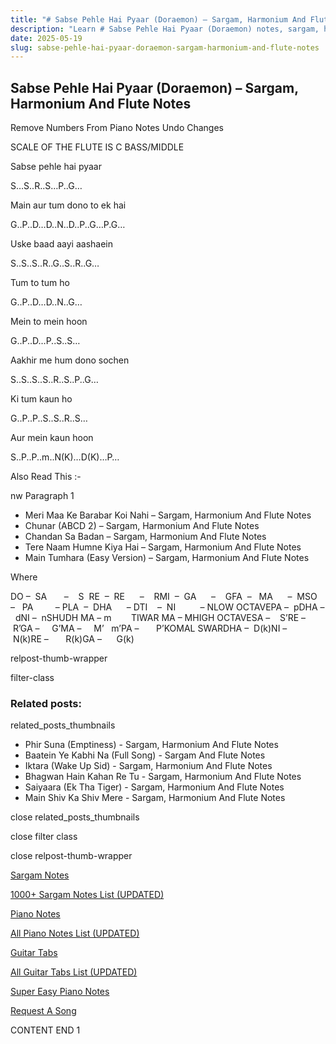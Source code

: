 ```yaml
---
title: "# Sabse Pehle Hai Pyaar (Doraemon) – Sargam, Harmonium And Flute Notes"
description: "Learn # Sabse Pehle Hai Pyaar (Doraemon) notes, sargam, harmonium notations and flute notes. Easy step-by-step tutorial for beginners."
date: 2025-05-19
slug: sabse-pehle-hai-pyaar-doraemon-sargam-harmonium-and-flute-notes
---
```


## Sabse Pehle Hai Pyaar (Doraemon) – Sargam, Harmonium And Flute Notes

Remove Numbers From Piano Notes
Undo Changes

SCALE OF THE FLUTE IS C BASS/MIDDLE

Sabse pehle hai pyaar

S…S..R..S…P..G…

Main aur tum dono to ek hai

G..P..D…D..N..D..P..G…P.G…

Uske baad aayi aashaein

S..S..S..R..G..S..R..G…

Tum to tum ho

G..P..D…D..N..G…

Mein to mein hoon

G..P..D…P..S..S…

Aakhir me hum dono sochen

S..S..S..S..R..S..P..G…

Ki tum kaun ho

G..P..P..S..S..R..S…

Aur mein kaun hoon

S..P..P..m..N(K)…D(K)…P…

Also Read This :-

nw Paragraph 1

* Meri Maa Ke Barabar Koi Nahi – Sargam, Harmonium And Flute Notes
* Chunar (ABCD 2) – Sargam, Harmonium And Flute Notes
* Chandan Sa Badan – Sargam, Harmonium And Flute Notes
* Tere Naam Humne Kiya Hai – Sargam, Harmonium And Flute Notes
* Main Tumhara (Easy Version) – Sargam, Harmonium And Flute Notes

Where

DO –  SA       –    S  RE  –  RE      –    RMI  –  GA      –    GFA  –   MA      –  MSO  –   PA         – PLA  –  DHA      – DTI    –  NI          – NLOW OCTAVEPA –  pDHA –  dNI –  nSHUDH MA – m        TIWAR MA – MHIGH OCTAVESA –    S’RE –     R’GA –     G’MA –     M’   m’PA –       P’KOMAL SWARDHA –  D(k)NI –       N(k)RE –       R(k)GA –      G(k)

relpost-thumb-wrapper

filter-class

### Related posts:

related_posts_thumbnails

* Phir Suna (Emptiness) - Sargam, Harmonium And Flute Notes
* Baatein Ye Kabhi Na (Full Song) - Sargam And Flute Notes
* Iktara (Wake Up Sid) - Sargam, Harmonium And Flute Notes
* Bhagwan Hain Kahan Re Tu  - Sargam, Harmonium And Flute Notes
* Saiyaara (Ek Tha Tiger) - Sargam, Harmonium And Flute Notes
* Main Shiv Ka Shiv Mere - Sargam, Harmonium And Flute Notes

close related_posts_thumbnails

close filter class

close relpost-thumb-wrapper

[Sargam Notes](/sargam-notes.html)

[1000+ Sargam Notes List (UPDATED)](/all-songs-list-sargam-notes.html)

[Piano Notes](/piano-notes.html)

[All Piano Notes List (UPDATED)](/all-songs-list-piano-notes.html)

[Guitar Tabs](/guitar-tabs.html)

[All Guitar Tabs List (UPDATED)](/all-songs-list-guitar-tabs.html)

[Super Easy Piano Notes](https://studywall.in/)

[Request A Song](/request-a-song.html)

CONTENT END 1

